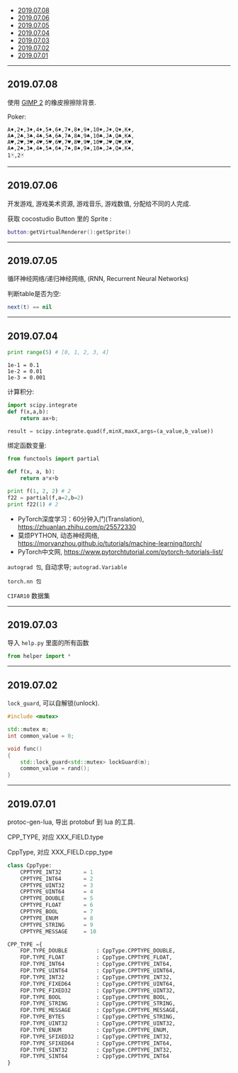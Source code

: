 
- [2019.07.08](#20190708)
- [2019.07.06](#20190706)
- [2019.07.05](#20190705)
- [2019.07.04](#20190704)
- [2019.07.03](#20190703)
- [2019.07.02](#20190702)
- [2019.07.01](#20190701)

---

## 2019.07.08

使用 [GIMP 2](https://www.gimp.org/) 的橡皮擦擦除背景.

Poker:

```
A♦,2♦,3♦,4♦,5♦,6♦,7♦,8♦,9♦,10♦,J♦,Q♦,K♦,
A♣,2♣,3♣,4♣,5♣,6♣,7♣,8♣,9♣,10♣,J♣,Q♣,K♣,
A♥,2♥,3♥,4♥,5♥,6♥,7♥,8♥,9♥,10♥,J♥,Q♥,K♥,
A♠,2♠,3♠,4♠,5♠,6♠,7♠,8♠,9♠,10♠,J♠,Q♠,K♠,
1🃏,2🃏
```



---

## 2019.07.06

开发游戏, 游戏美术资源, 游戏音乐, 游戏数值, 分配给不同的人完成.

获取 cocostudio Button 里的 Sprite :

```lua
button:getVirtualRenderer():getSprite()
```

---

## 2019.07.05

循环神经网络/递归神经网络, (RNN, Recurrent Neural Networks)


判断table是否为空:

```lua
next(t) == nil
```

---

## 2019.07.04

```python
print range(5) # [0, 1, 2, 3, 4]
```

```
1e-1 = 0.1
1e-2 = 0.01
1e-3 = 0.001
```

计算积分:

```python
import scipy.integrate
def f(x,a,b):
    return ax+b;

result = scipy.integrate.quad(f,minX,maxX,args=(a_value,b_value))
```

绑定函数变量:

```python
from functools import partial

def f(x, a, b):
    return a*x+b

print f(1, 2, 2) # 2
f22 = partial(f,a=2,b=2)
print f22(1) # 2
```


- PyTorch深度学习：60分钟入门(Translation), https://zhuanlan.zhihu.com/p/25572330
- 莫烦PYTHON, 动态神经网络, https://morvanzhou.github.io/tutorials/machine-learning/torch/
- PyTorch中文网, https://www.pytorchtutorial.com/pytorch-tutorials-list/

`autograd 包`, 自动求导; `autograd.Variable`

`torch.nn 包`

`CIFAR10` 数据集



---

## 2019.07.03

导入 `help.py` 里面的所有函数

```python
from helper import *
```

---

## 2019.07.02

`lock_guard`, 可以自解锁(unlock).

```cpp
#include <mutex>

std::mutex m;
int common_value = 0;

void func()
{
    std::lock_guard<std::mutex> lockGuard(m);
    common_value = rand();
}
```

---

## 2019.07.01

protoc-gen-lua, 导出 protobuf 到 lua 的工具.

CPP_TYPE, 对应 XXX_FIELD.type

CppType,  对应 XXX_FIELD.cpp_type

```python
class CppType:
    CPPTYPE_INT32       = 1
    CPPTYPE_INT64       = 2
    CPPTYPE_UINT32      = 3
    CPPTYPE_UINT64      = 4
    CPPTYPE_DOUBLE      = 5
    CPPTYPE_FLOAT       = 6
    CPPTYPE_BOOL        = 7
    CPPTYPE_ENUM        = 8
    CPPTYPE_STRING      = 9
    CPPTYPE_MESSAGE     = 10

CPP_TYPE ={
    FDP.TYPE_DOUBLE         : CppType.CPPTYPE_DOUBLE,
    FDP.TYPE_FLOAT          : CppType.CPPTYPE_FLOAT,
    FDP.TYPE_INT64          : CppType.CPPTYPE_INT64,
    FDP.TYPE_UINT64         : CppType.CPPTYPE_UINT64,
    FDP.TYPE_INT32          : CppType.CPPTYPE_INT32,
    FDP.TYPE_FIXED64        : CppType.CPPTYPE_UINT64,
    FDP.TYPE_FIXED32        : CppType.CPPTYPE_UINT32,
    FDP.TYPE_BOOL           : CppType.CPPTYPE_BOOL,
    FDP.TYPE_STRING         : CppType.CPPTYPE_STRING,
    FDP.TYPE_MESSAGE        : CppType.CPPTYPE_MESSAGE,
    FDP.TYPE_BYTES          : CppType.CPPTYPE_STRING,
    FDP.TYPE_UINT32         : CppType.CPPTYPE_UINT32,
    FDP.TYPE_ENUM           : CppType.CPPTYPE_ENUM,
    FDP.TYPE_SFIXED32       : CppType.CPPTYPE_INT32,
    FDP.TYPE_SFIXED64       : CppType.CPPTYPE_INT64,
    FDP.TYPE_SINT32         : CppType.CPPTYPE_INT32,
    FDP.TYPE_SINT64         : CppType.CPPTYPE_INT64
}
```

